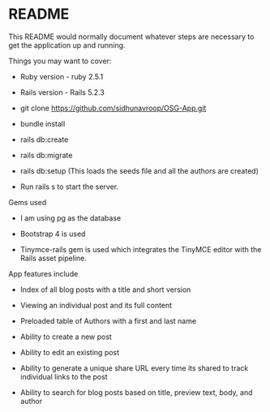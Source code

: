 # README

This README would normally document whatever steps are necessary to get the
application up and running.

Things you may want to cover:

* Ruby version - ruby 2.5.1

* Rails version - Rails 5.2.3

* git clone https://github.com/sidhunavroop/OSG-App.git

* bundle install

* rails db:create

* rails db:migrate

* rails db:setup (This loads the seeds file and all the authors are created)

* Run rails s to start the server.

Gems used

* I am using pg as the database

* Bootstrap 4 is used

* Tinymce-rails gem is used which integrates the TinyMCE editor with the Rails asset pipeline.

App features include
 

* Index of all blog posts with a title and short version

* Viewing an individual post and its full content

* Preloaded table of Authors with a first and last name

* Ability to create a new post

* Ability to edit an existing post

* Ability to generate a unique share URL every time its shared to track individual links to the post

* Ability to search for blog posts based on title, preview text, body, and author
